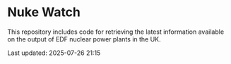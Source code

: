 # Nuke Watch

This repository includes code for retrieving the latest information available on the output of EDF nuclear power plants in the UK.

Last updated: 2025-07-26 21:15